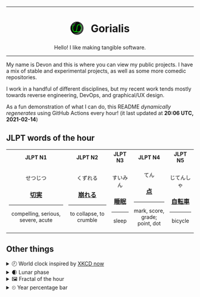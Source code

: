 ***

<h1 align="center">
<sub>
    <img src="readme/resources/avatar.png" height="36">
</sub>
&nbsp;
Gorialis
</h1>
<p align="center">
Hello! I like making tangible software.
</p>

***

My name is Devon and this is where you can view my public projects. I have a mix of stable and experimental projects, as well as some more comedic repositories.

I work in a handful of different disciplines, but my recent work tends mostly towards reverse engineering, DevOps, and graphical/UX design.

As a fun demonstration of what I can do, this README *dynamically regenerates* using GitHub Actions every hour! (it last updated at **20:06 UTC, 2021-02-14**)

<h2>JLPT words of the hour</h2>
<table>
    <tr>
        <th>JLPT N1</th>
        <th>JLPT N2</th>
        <th>JLPT N3</th>
        <th>JLPT N4</th>
        <th>JLPT N5</th>
    </tr>
    <tr>
        <td>
            <p align="center">せつじつ</p>
            <h3 align="center"><b><a href="https://jisho.org/search/%E5%88%87%E5%AE%9F">切実</a></b></h3>
            <hr>
            <p align="center">compelling,<wbr> serious,<wbr> severe,<wbr> acute</p>
        </td>
        <td>
            <p align="center">くずれる</p>
            <h3 align="center"><b><a href="https://jisho.org/search/%E5%B4%A9%E3%82%8C%E3%82%8B">崩れる</a></b></h3>
            <hr>
            <p align="center">to collapse,<wbr> to crumble</p>
        </td>
        <td>
            <p align="center">すいみん</p>
            <h3 align="center"><b><a href="https://jisho.org/search/%E7%9D%A1%E7%9C%A0">睡眠</a></b></h3>
            <hr>
            <p align="center">sleep</p>
        </td>
        <td>
            <p align="center">てん</p>
            <h3 align="center"><b><a href="https://jisho.org/search/%E7%82%B9">点</a></b></h3>
            <hr>
            <p align="center">mark,<wbr> score,<wbr> grade;<br> point,<wbr> dot</p>
        </td>
        <td>
            <p align="center">じてんしゃ</p>
            <h3 align="center"><b><a href="https://jisho.org/search/%E8%87%AA%E8%BB%A2%E8%BB%8A">自転車</a></b></h3>
            <hr>
            <p align="center">bicycle</p>
        </td>
    </tr>
</table>

<h2>Other things</h2>
<details>
<summary>🕗  World clock inspired by <a href="https://xkcd.com/now">XKCD now</a></summary>

> <img src="generated/now.png" width="512">

</details>
<details>
<summary>🌒 Lunar phase</summary>

The moon is approximately 12.53% through its phase (Waxing Crescent).

</details>
<details>
<summary>&#x1f5bc; Fractal of the hour</summary>

> <img src="generated/fractal.png" width="512">

</details>
<details>
<summary>&#x23f2; Year percentage bar</summary>
<pre><code>2021 [██▁▁▁▁▁▁▁▁▁▁▁▁▁▁▁▁▁▁] 12.28%</code></pre>
</details>
